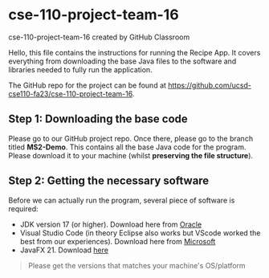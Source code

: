 # cse-110-project-team-16
cse-110-project-team-16 created by GitHub Classroom


Hello, this file contains the instructions for running the Recipe App. It covers everything from downloading the base Java files to the software and libraries needed to fully run the application. 

The GitHub repo for the project can be found at https://github.com/ucsd-cse110-fa23/cse-110-project-team-16.

## Step 1: Downloading the base code

Please go to our GitHub project repo. Once there, please go to the branch titled **MS2-Demo**. This contains all the base Java code for the program. Please download it to your machine (whilst **preserving the file structure**).

## Step 2: Getting the necessary software

Before we can actually run the program, several piece of software is required:

- JDK version 17 (or higher). Download here from [Oracle](https://www.oracle.com/java/technologies/downloads/)
- Visual Studio Code (in theory Eclipse also works but VScode worked the best from our experiences). Download here from [Microsoft](https://code.visualstudio.com/download)
- JavaFX 21. Download [here](https://gluonhq.com/products/javafx/)

>Please get the versions that matches your machine's OS/platform

